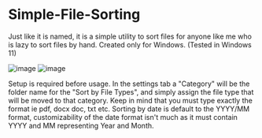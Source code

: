 # Simple-File-Sorting
Just like it is named, it is a simple utility to sort files for anyone like me who is lazy to sort files by hand.
Created only for Windows. (Tested in Windows 11)

![image](https://github.com/ToppiOfficial/Simple-File-Sorting/assets/75457657/382d8201-198e-417a-a558-221ba1325b7b)
![image](https://github.com/ToppiOfficial/Simple-File-Sorting/assets/75457657/09a7e13f-1a6c-4464-bb53-40f76d3b865d)


Setup is required before usage.  In the settings tab a "Category" will be the folder name for the "Sort by File Types", and
simply assign the file type that will be moved to that category.  Keep in mind that you must type exactly the format ie pdf, docx
doc, txt etc. Sorting by date is default to the YYYY/MM format, customizability of the date format isn't much as it must contain
YYYY and MM representing Year and Month.
